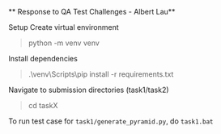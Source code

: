** Response to QA Test Challenges - Albert Lau**




Setup
Create virtual environment
> python -m venv venv

Install dependencies
> .\venv\Scripts\pip install -r requirements.txt

Navigate to submission directories (task1/task2)
> cd taskX

To run test case for `task1/generate_pyramid.py`, do
`task1.bat`